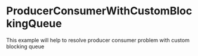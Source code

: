 # ProducerConsumerWithCustomBlockingQueue
This example will help to resolve producer consumer problem with custom blocking queue
